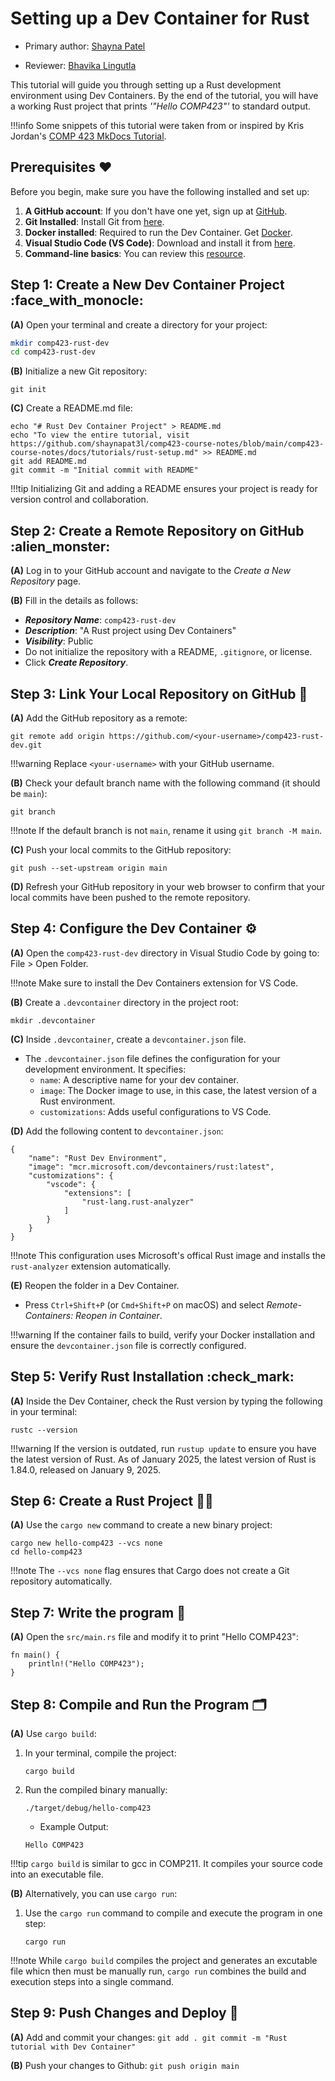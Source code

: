 # Setting up a Dev Container for Rust

* Primary author: [Shayna Patel](https://github.com/shaynapat3l)

* Reviewer: [Bhavika Lingutla](https://github.com/bhavikal)

This tutorial will guide you through setting up a Rust development environment using Dev Containers. By the end of the tutorial, you will have a working Rust project that prints *'"Hello COMP423"'* to standard output.

!!!info
    Some snippets of this tutorial were taken from or inspired by Kris Jordan's [COMP 423 MkDocs Tutorial](https://comp423-25s.github.io/resources/MkDocs/tutorial/#step-2-create-a-remote-repository-on-github").
    
## Prerequisites :heart:

Before you begin, make sure you have the following installed and set up:

1. **A GitHub account**: If you don't have one yet, sign up at [GitHub](https://git-scm.com/book/en/v2/Getting-Started-Installing-Git).
2. **Git Installed**: Install Git from [here](https://git-scm.com/book/en/v2/Getting-Started-Installing-Git).
3. **Docker installed**: Required to run the Dev Container. Get [Docker](https://www.docker.com/products/docker-desktop/).
4. **Visual Studio Code (VS Code)**: Download and install it from [here](https://code.visualstudio.com/).
5. **Command-line basics**: You can review this [resource](https://www.w3schools.com/whatis/whatis_cli.asp).


## Step 1: Create a New Dev Container Project :face_with_monocle:

**(A)** Open your terminal and create a directory for your project:
```bash
mkdir comp423-rust-dev
cd comp423-rust-dev
```

**(B)** Initialize a new Git repository:
```
git init
```

**(C)** Create a README.md file:
```
echo "# Rust Dev Container Project" > README.md
echo "To view the entire tutorial, visit https://github.com/shaynapat3l/comp423-course-notes/blob/main/comp423-course-notes/docs/tutorials/rust-setup.md" >> README.md
git add README.md
git commit -m "Initial commit with README"
```

!!!tip 
    Initializing Git and adding a README ensures your project is ready for version control and collaboration.


## Step 2: Create a Remote Repository on GitHub :alien_monster:

**(A)** Log in to your GitHub account and navigate to the *Create a New Repository* page.

**(B)** Fill in the details as follows:

+ ***Repository Name***: `comp423-rust-dev`
+ ***Description***: "A Rust project using Dev Containers"
+ ***Visibility***: Public
+ Do not initialize the repository with a README, `.gitignore`, or license.
+ Click ***Create Repository***.


## Step 3: Link Your Local Repository on GitHub :link:

**(A)** Add the GitHub repository as a remote:
```
git remote add origin https://github.com/<your-username>/comp423-rust-dev.git
```

!!!warning
    Replace `<your-username>` with your GitHub username.

**(B)** Check your default branch name with the following command (it should be `main`):
```
git branch
```

!!!note
    If the default branch is not `main`, rename it using `git branch -M main`.


**(C)** Push your local commits to the GitHub repository:
```
git push --set-upstream origin main
```

**(D)** Refresh your GitHub repository in your web browser to confirm that your local commits have been pushed to the remote repository.


## Step 4: Configure the Dev Container :gear:

**(A)** Open the `comp423-rust-dev` directory in Visual Studio Code by going to: File > Open Folder.

!!!note
    Make sure to install the Dev Containers extension for VS Code.


**(B)** Create a `.devcontainer` directory in the project root:
```
mkdir .devcontainer
```

**(C)** Inside `.devcontainer`, create a `devcontainer.json` file.

+ The `.devcontainer.json` file defines the configuration for your development environment. It specifies:
    + `name`: A descriptive name for your dev container.
    + `image`: The Docker image to use, in this case, the latest version of a Rust environment.
    + `customizations`: Adds useful configurations to VS Code.


**(D)** Add the following content to `devcontainer.json`:
```
{
    "name": "Rust Dev Environment",
    "image": "mcr.microsoft.com/devcontainers/rust:latest",
    "customizations": {
        "vscode": {
            "extensions": [
                "rust-lang.rust-analyzer"
            ]
        }
    }
}
```

!!!note
    This configuration uses Microsoft's offical Rust image and installs the `rust-analyzer` extension automatically.


**(E)** Reopen the folder in a Dev Container.

- Press `Ctrl+Shift+P` (or `Cmd+Shift+P` on macOS) and select *Remote-Containers: Reopen in Container*.

!!!warning
    If the container fails to build, verify your Docker installation and ensure the `devcontainer.json` file is correctly configured.


## Step 5: Verify Rust Installation :check_mark:

**(A)** Inside the Dev Container, check the Rust version by typing the following in your terminal:
```
rustc --version
```

!!!warning
    If the version is outdated, run `rustup update` to ensure you have the latest version of Rust. As of January 2025, the latest version of Rust is 1.84.0, released on January 9, 2025.


## Step 6: Create a Rust Project :woman_technologist:

**(A)** Use the `cargo new` command to create a new binary project:
```
cargo new hello-comp423 --vcs none
cd hello-comp423
```

!!!note
    The `--vcs none` flag ensures that Cargo does not create a Git repository automatically.


## Step 7: Write the program :pencil:

**(A)** Open the `src/main.rs` file and modify it to print "Hello COMP423":
```
fn main() {
    println!("Hello COMP423");
}
```


## Step 8: Compile and Run the Program :card_index_dividers:

**(A)** Use `cargo build`:

1. In your terminal, compile the project:
    ```
    cargo build
    ```
2. Run the compiled binary manually:
    ```
    ./target/debug/hello-comp423
    ```
    + Example Output:
    ```
    Hello COMP423
    ```

!!!tip
    `cargo build` is similar to gcc in COMP211. It compiles your source code into an executable file.

**(B)** Alternatively, you can use `cargo run`:

1. Use the `cargo run` command to compile and execute the program in one step:
    ```
    cargo run
    ```

!!!note
    While `cargo build` compiles the project and generates an excutable file whicn then must be manually run, `cargo run` combines the build and execution steps into a single command.


## Step 9: Push Changes and Deploy :star_struck:

**(A)** Add and commit your changes:
    ```
    git add .
    git commit -m "Rust tutorial with Dev Container"
    ```

**(B)** Push your changes to Github:
    ```
    git push origin main
    ```
